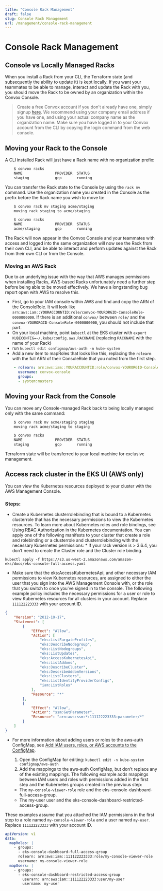 ```yaml
---
title: "Console Rack Management"
draft: false
slug: Console Rack Management
url: /management/console-rack-management
---
```

# Console Rack Management

## Console vs Locally Managed Racks

When you install a Rack from your CLI, the Terraform state (and subsequently the ability to update it) is kept locally.  If you want your teammates to be able to manage, interact and update the Rack with you, you should move the Rack to be owned by an organization within the Convox Console.

> Create a free Convox account if you don't already have one, simply signup [here](https://console.convox.com/signup). We recommend using your company email address if you have one, and using your actual company name as the organization name.  Make sure you have logged in to your Convox account from the CLI by copying the login command from the web console.

## Moving your Rack to the Console

A CLI installed Rack will just have a Rack name with no organization prefix:
```html
    $ convox racks
    NAME               PROVIDER  STATUS
    staging            gcp       running
```
You can transfer the Rack state to the Console by using the `rack mv` command.  Use the organization name you created in the Console as the prefix before the Rack name you wish to move to:
```html
    $ convox rack mv staging acme/staging
    moving rack staging to acme/staging

    $ convox racks
    NAME               PROVIDER  STATUS
    acme/staging       gcp       running
```
The Rack will now appear in the Convox Console and your teammates with access and logged into the same organization will now see the Rack from their own CLI, and be able to interact and perform updates against the Rack from their own CLI or from the Console.

### Moving an AWS Rack

Due to an underlying issue with the way that AWS manages permissions when installing Racks, AWS-based Racks unfortunately need a further step before being able to be moved effectively. We have a longstanding bug report open with AWS to resolve this.

- First, go to your IAM console within AWS and find and copy the ARN of the ConsoleRole.  It will look like `arn:aws:iam::YOURACCOUNTID:role/convox-YOURORGID-ConsoleRole-0000000000`.  If there is an additional `convox/` between `role/` and the `convox-YOURORGID-ConsoleRole-0000000000`, you should not include that part.
- On your local machine, point `kubectl` at the EKS cluster with `export KUBECONFIG=~/.kube/config.aws.RACKNAME` (replacing `RACKNAME` with the name of your Rack)
- run `kubectl edit configmap/aws-auth -n kube-system`
- Add a new item to mapRoles that looks like this, replacing the `rolearn` with the full ARN of their ConsoleRole that you noted from the first step.

```yaml
    - rolearn: arn:aws:iam::YOURACCOUNTID:role/convox-YOURORGID-ConsoleRole-0000000000
      username: convox-console
      groups:
      - system:masters
```

## Moving your Rack from the Console

You can move any Console-managed Rack back to being locally managed only with the same command:
```html
    $ convox rack mv acme/staging staging
    moving rack acme/staging to staging

    $ convox racks
    NAME               PROVIDER  STATUS
    staging            gcp       running
```
Terraform state will be transferred to your local machine for exclusive management.
## Access rack cluster in the EKS UI (AWS only)
You can view the Kubernetes resources deployed to your cluster with the AWS Management Console.  

### Steps:
- Create a Kubernetes clusterrolebinding that is bound to a Kubernetes clusterrole that has the necessary permissions to view the Kubernetes resources. To learn more about Kubernetes roles and role bindings, see Using RBAC Authorization in the Kubernetes documentation. You can apply one of the following manifests to your cluster that create a role and rolebinding or a clusterrole and clusterrolebinding with the necessary Kubernetes permissions: *
If your rack version is > 3.6.4, you don’t need to create the Cluster role and the Cluster role binding.
```
kubectl apply -f https://s3.us-west-2.amazonaws.com/amazon-eks/docs/eks-console-full-access.yaml
```
- Make sure that the eks:AccessKubernetesApi, and other necessary IAM permissions to view Kubernetes resources, are assigned to either the user that you sign into the AWS Management Console with, or the role that you switch to once you've signed in to the console.
The following example policy includes the necessary permissions for a user or role to view Kubernetes resources for all clusters in your account. Replace `111122223333` with your account ID.
```json
{
    "Version": "2012-10-17",
    "Statement": [
        {
            "Effect": "Allow",
            "Action": [
                "eks:ListFargateProfiles",
                "eks:DescribeNodegroup",
                "eks:ListNodegroups",
                "eks:ListUpdates",
                "eks:AccessKubernetesApi",
                "eks:ListAddons",
                "eks:DescribeCluster",
                "eks:DescribeAddonVersions",
                "eks:ListClusters",
                "eks:ListIdentityProviderConfigs",
                "iam:ListRoles"
            ],
            "Resource": "*"
        },
        {
            "Effect": "Allow",
            "Action": "ssm:GetParameter",
            "Resource": "arn:aws:ssm:*:111122223333:parameter/*"
        }
    ]
}   
```
- For more information about adding users or roles to the aws-auth ConfigMap, see [Add IAM users, roles, or AWS accounts to the ConfigMap](https://docs.aws.amazon.com/eks/latest/userguide/add-user-role.html#aws-auth-users).

    1. Open the ConfigMap for editing:  `kubectl edit -n kube-system configmap/aws-auth`
    2. Add the mappings to the aws-auth ConfigMap, but don't replace any of the existing mappings. The following example adds mappings between IAM users and roles with permissions added in the first step and the Kubernetes groups created in the previous step:
    - The `my-console-viewer-role` role and the eks-console-dashboard-full-access-group.
    - The my-user user and the eks-console-dashboard-restricted-access-group.

These examples assume that you attached the IAM permissions in the first step to a role named `my-console-viewer-role` and a user named `my-user`. Replace `111122223333` with your account ID.
```yaml
apiVersion: v1
data:
  mapRoles: |
    - groups:
      - eks-console-dashboard-full-access-group
      rolearn: arn:aws:iam::111122223333:role/my-console-viewer-role
      username: my-console-viewer-role         
  mapUsers: |
    - groups:
      - eks-console-dashboard-restricted-access-group
        userarn: arn:aws:iam::111122223333:user/my-user
        username: my-user
```
